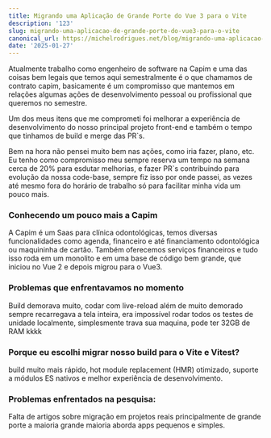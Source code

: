 ```yaml
---
title: Migrando uma Aplicação de Grande Porte do Vue 3 para o Vite
description: '123'
slug: migrando-uma-aplicacao-de-grande-porte-do-vue3-para-o-vite
canonical_url: https://michelrodrigues.net/blog/migrando-uma-aplicacao-de-grande-porte-do-vue3-para-o-vite
date: '2025-01-27'
---
```


Atualmente trabalho como engenheiro de software na Capim e uma das coisas bem legais que temos aqui semestralmente é o que chamamos de
contrato capim, basicamente é um compromisso que mantemos em relações algumas ações de desenvolvimento pessoal ou profissional que
queremos no semestre.

Um dos meus itens que me comprometi foi melhorar a experiência de desenvolvimento do nosso principal projeto front-end e também o tempo que tinhamos de build e merge das PR`s.

Bem na hora não pensei muito bem nas ações, como iria fazer, plano, etc. Eu tenho como compromisso meu sempre reserva um tempo na semana cerca de 20% para
esdutar melhorias, e fazer PR`s contribuindo para evolução da nossa code-base, sempre fiz isso por onde passei, as vezes até mesmo fora do horário de trabalho só para facilitar
minha vida um pouco mais.

### Conhecendo um pouco mais a Capim
A Capim é um Saas para clínica odontológicas, temos diversas funcionalidades como agenda, financeiro e até financiamento odontológica ou maquininha de cartão. Também oferecemos
serviços financeiros e tudo isso roda em um monolito e em uma base de código bem grande, que iniciou no Vue 2 e depois migrou para o Vue3.

### Problemas que enfrentavamos no momento
Build demorava muito, codar com live-reload além de muito demorado sempre recarregava a tela inteira, era impossível rodar todos os testes de unidade localmente,
simplesmente trava sua maquina, pode ter 32GB de RAM kkkk

### Porque eu escolhi migrar nosso build para o Vite e Vitest?
build muito mais rápido, hot module replacement (HMR) otimizado, suporte a módulos ES nativos e melhor experiência de desenvolvimento.


### Problemas enfrentados na pesquisa:
Falta de artigos sobre migração em projetos reais principalmente de grande porte a maioria grande maioria aborda apps pequenos e simples.
